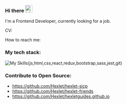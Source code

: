 ### Hi there <img src="https://user-images.githubusercontent.com/1303154/88677602-1635ba80-d120-11ea-84d8-d263ba5fc3c0.gif" width="24px" height="24px" alt="hi">

I'm a Frontend Developer, currently looking for a job.

CV:

How to reach me: 

### My tech stack:

![My Skills(js,html,css,react,redux,bootstrap,sass,jest,git)](https://skillicons.dev/icons?i=js,html,css,react,redux,bootstrap,sass,jest,git&perline=12)

### Contribute to Open Source:
- https://github.com/Hexlet/hexlet-sicp
- https://github.com/Hexlet/hexlet-friends
- https://github.com/Hexlet/hexletguides.github.io
<!--
**seregad544/seregad544** is a ✨ _special_ ✨ repository because its `README.md` (this file) appears on your GitHub profile.

Here are some ideas to get you started:
ts
sass
webpack
- 🔭 I’m currently working on ...
- 🌱 I’m currently learning ...
- 👯 I’m looking to collaborate on ...
- 🤔 I’m looking for help with ...
- 💬 Ask me about ...
- 📫 How to reach me: ...
- 😄 Pronouns: ...
- ⚡ Fun fact: ...
-->

